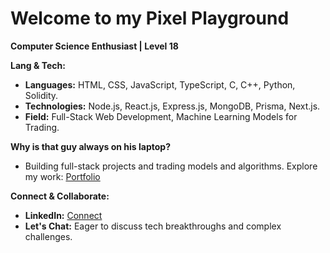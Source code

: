 # Welcome to my Pixel Playground

**Computer Science Enthusiast | Level 18**

**Lang & Tech:**
* **Languages:** HTML, CSS, JavaScript, TypeScript, C, C++, Python, Solidity.
* **Technologies:** Node.js, React.js, Express.js, MongoDB, Prisma, Next.js.
* **Field:** Full-Stack Web Development, Machine Learning Models for Trading.

**Why is that guy always on his laptop?**
* Building full-stack projects and trading models and algorithms. Explore my work: [Portfolio](https://basithahmed.vercel.app)

**Connect & Collaborate:**
* **LinkedIn:** [Connect](www.linkedin.com/basith-ahmed)
* **Let's Chat:** Eager to discuss tech breakthroughs and complex challenges.
